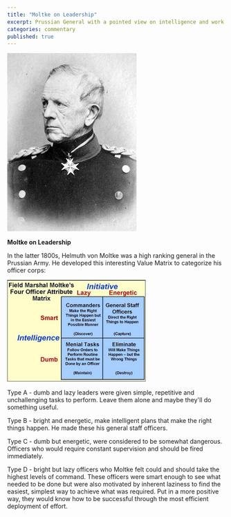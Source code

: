 ```yaml
---
title: "Moltke on Leadership"
excerpt: Prussian General with a pointed view on intelligence and work ethics.
categories: commentary
published: true
---
```

!["Moltke"](/images/moltke.jpg)

__Moltke on Leadership__

In the latter 1800s, Helmuth von Moltke was a high ranking general in the Prussian Army. He developed this interesting Value Matrix to categorize his officer corps:

!["Attribute Matrix"](/images/moltke_matrix.jpg)

Type A - dumb and lazy leaders were given simple, repetitive and unchallenging tasks to perform. Leave them alone and maybe they'll do something useful.

Type B - bright and energetic, make intelligent plans that make the right things happen. He made these his general staff officers.

Type C - dumb but energetic, were considered to be somewhat dangerous. Officers who would require constant supervision and should be fired immediately.

Type D - bright but lazy officers who Moltke felt could and should take the highest levels of command. These officers were smart enough to see what needed to be done but were also motivated by inherent laziness to find the easiest, simplest way to achieve what was required. Put in a more positive way, they would know how to be successful through the most efficient deployment of effort.
